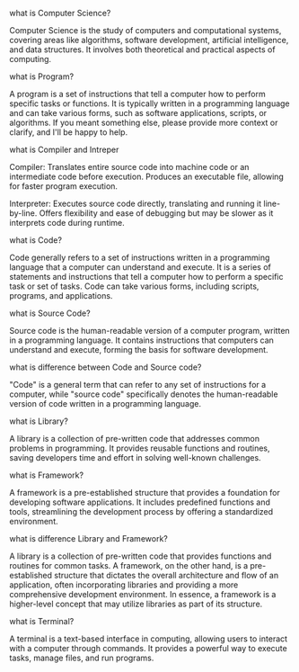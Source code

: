 what is Computer Science?

Computer Science is the study of computers and computational systems, covering areas like algorithms, software development, artificial intelligence, and data structures. It involves both theoretical and practical aspects of computing.

what is Program?

A program is a set of instructions that tell a computer how to perform specific tasks or functions. It is typically written in a programming language and can take various forms, such as software applications, scripts, or algorithms. If you meant something else, please provide more context or clarify, and I'll be happy to help.

what is Compiler and Intreper

Compiler: Translates entire source code into machine code or an intermediate code before execution. Produces an executable file, allowing for faster program execution.

Interpreter: Executes source code directly, translating and running it line-by-line. Offers flexibility and ease of debugging but may be slower as it interprets code during runtime.

what is Code?

Code generally refers to a set of instructions written in a programming language that a computer can understand and execute. It is a series of statements and instructions that tell a computer how to perform a specific task or set of tasks. Code can take various forms, including scripts, programs, and applications.

what is Source Code?

Source code is the human-readable version of a computer program, written in a programming language. It contains instructions that computers can understand and execute, forming the basis for software development.

what is difference between Code and Source code?

"Code" is a general term that can refer to any set of instructions for a computer, while "source code" specifically denotes the human-readable version of code written in a programming language.

what is Library?

A library is a collection of pre-written code that addresses common problems in programming. It provides reusable functions and routines, saving developers time and effort in solving well-known challenges.

what is Framework?

A framework is a pre-established structure that provides a foundation for developing software applications. It includes predefined functions and tools, streamlining the development process by offering a standardized environment.

what is difference Library and Framework?

A library is a collection of pre-written code that provides functions and routines for common tasks. A framework, on the other hand, is a pre-established structure that dictates the overall architecture and flow of an application, often incorporating libraries and providing a more comprehensive development environment. In essence, a framework is a higher-level concept that may utilize libraries as part of its structure.

what is Terminal?

A terminal is a text-based interface in computing, allowing users to interact with a computer through commands. It provides a powerful way to execute tasks, manage files, and run programs.
